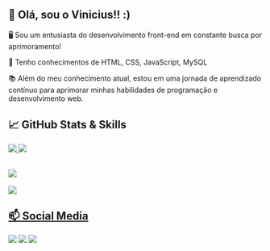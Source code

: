 ## 👋 Olá, sou o Vinicius!! :)

🖥️ Sou um entusiasta do desenvolvimento front-end em constante busca por aprimoramento!

🚀 Tenho conhecimentos de HTML, CSS, JavaScript, MySQL

📚 Além do meu conhecimento atual, estou em uma jornada de aprendizado contínuo para aprimorar minhas habilidades de programação e desenvolvimento web.

## **📈 GitHub Stats & Skills**
<div>
  <a href="https://github.com/PeNeTrAz">
  <img src="https://github-readme-stats.vercel.app/api?username=penetraz&show_icons=true&line_height=27&count_private=true&icon_color=02A0FF&theme=dark"/>
  <img src="https://github-readme-stats.vercel.app/api/top-langs/?username=penetraz&theme=dark&langs_count=20"/>
</div> <br>

![](https://skillicons.dev/icons?i=java,html,css,js) <br> <br>
![](https://skillicons.dev/icons?i=mysql,bootstrap)


## **📫 Social Media**

<div>
  <a href="https://www.youtube.com/channel/UCjG7ow5nQPQxDc9yaNvaZBA" target="_blank"><img src="https://img.shields.io/badge/YouTube-FF0000?style=for-the-badge&logo=youtube&logoColor=white"></a>
  <a href="https://discord.gg/d6SKCtq7Hc" target="_blank"><img src="https://img.shields.io/badge/Discord-7289DA?style=for-the-badge&logo=discord&logoColor=white"></a> 
  <a href="https://www.linkedin.com/in/vinicius-penetra-762320265/" target="_blank"><img src="https://img.shields.io/badge/-LinkedIn-%230077B5?style=for-the-badge&logo=linkedin&logoColor=white"></a>
</div>

  
